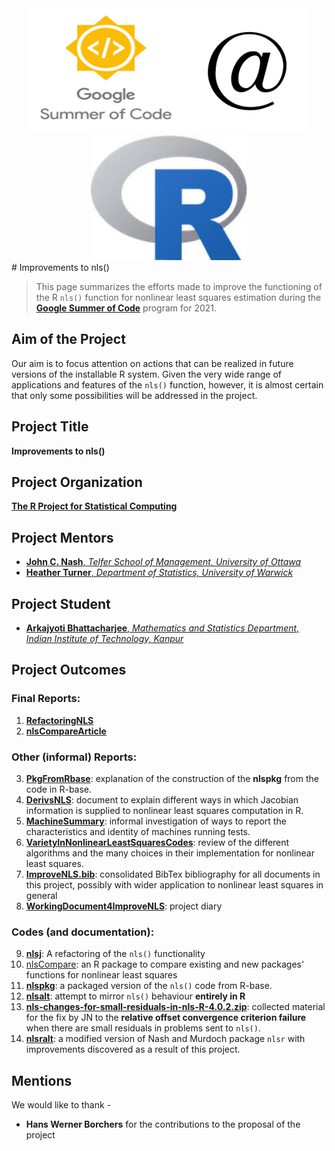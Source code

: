 

<div align="center">
<img src="uploads/GSOC.png" width="250" height="200"><img src="uploads/@.png" width="200" height="200"><img src="uploads/R.png" width="250" height="200">

</div>
<!--# Google Summer of Code, 2021: Improvements to nls()-->
# Improvements to nls()

> This page summarizes the efforts made to improve the functioning of the R `nls()` function for nonlinear least 
squares estimation during the [**Google Summer of Code**](https://summerofcode.withgoogle.com/) program for 2021.

## Aim of the Project
Our aim is to focus attention on actions that can be realized in future versions of the installable R system.
Given the very wide range of applications and features of the `nls()` function, however, it is almost certain that only some possibilities will be addressed in the project. 

## Project Title
**Improvements to nls()**

## Project Organization
[**The R Project for Statistical Computing**](https://www.r-project.org/)

## Project Mentors
- [**John C. Nash**, *Telfer School of Management, University of Ottawa*](https://github.com/nashjc)
- [**Heather Turner**, *Department of Statistics, University of Warwick*](https://github.com/hturner)

## Project Student 
- [**Arkajyoti Bhattacharjee**, *Mathematics and Statistics Department, Indian Institute of Technology, Kanpur*](https://github.com/ArkaB-DS)

## Project Outcomes
### **Final Reports:**
 
  1. [**RefactoringNLS**](https://github.com/ArkaB-DS/GSOC21-improveNLS/blob/master/RefactoringNLS.pdf)
  2. [**nlsCompareArticle**](https://github.com/ArkaB-DS/GSOC21-improveNLS/blob/master/nlsCompareArticle/nlsCompareArticle.pdf)

### **Other (informal) Reports:**
 
  3. [**PkgFromRbase**](https://github.com/ArkaB-DS/GSOC21-improveNLS/blob/master/PkgFromRbase.pdf): explanation of the construction of the **nlspkg** from the code in R-base.
  4. [**DerivsNLS**](https://github.com/ArkaB-DS/GSOC21-improveNLS/blob/master/DerivsNLS.pdf): document to explain different ways in which Jacobian information is supplied to nonlinear least squares computation in R.
  5. [**MachineSummary**](https://github.com/ArkaB-DS/GSOC21-improveNLS/blob/master/MachineSummary.pdf): informal investigation of ways to report the characteristics and identity of machines running tests.
  6. [**VarietyInNonlinearLeastSquaresCodes**](https://github.com/ArkaB-DS/GSOC21-improveNLS/blob/master/VarietyInNonlinearLeastSquaresCodes.pdf): review of the different algorithms and the many choices in their implementation for nonlinear least squares.
  7. [**ImproveNLS.bib**](https://github.com/ArkaB-DS/GSOC21-improveNLS/blob/master/ImproveNLS.bib): consolidated BibTex bibliography for all documents in this project, possibly with wider application to nonlinear least squares in general
  8. [**WorkingDocument4ImproveNLS**](https://github.com/ArkaB-DS/GSOC21-improveNLS/blob/master/WorkingDocument4ImproveNLS.pdf): project diary

### **Codes (and documentation):**
  
  9. [**nlsj**](https://github.com/ArkaB-DS/nlsj): A refactoring of the `nls()` functionality
  10. [nlsCompare](https://github.com/ArkaB-DS/nlsCompare): an R package to compare existing and new packages' functions for nonlinear least squares 
  11. [**nlspkg**](https://github.com/ArkaB-DS/GSOC21-improveNLS/tree/master/nlspkg): a packaged version of the `nls()` code from R-base.
  12. [**nlsalt**](https://github.com/ArkaB-DS/GSOC21-improveNLS/tree/master/nlsalt): attempt to mirror `nls()` behaviour **entirely in R**
  13. [**nls-changes-for-small-residuals-in-nls-R-4.0.2.zip**](https://github.com/ArkaB-DS/GSOC21-improveNLS/blob/master/nls-changes-for-small-residuals-in-nls-R-4.0.2.zip): collected material for the fix by JN to the **relative
offset convergence criterion failure** when there are small residuals in problems sent to `nls()`. 
  14. [**nlsralt**](https://github.com/ArkaB-DS/GSOC21-improveNLS/tree/master/nlsralt): a modified version of Nash and Murdoch package `nlsr` with improvements discovered as a result of this project.

## Mentions

We would like to thank -
- **Hans Werner Borchers** for the contributions to the proposal of the project


